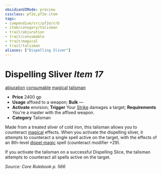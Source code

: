 ```yaml
---
obsidianUIMode: preview
cssclass: pf2e,pf2e-item
tags:
- compendium/src/pf2e/crb
- item/category/talisman
- trait/abjuration
- trait/consumable
- trait/magical
- trait/talisman
aliases: ["Dispelling Sliver"]
---
```

# Dispelling Sliver *Item 17*  
[abjuration](rules/traits/abjuration.md)  [consumable](rules/traits/consumable.md)  [magical](rules/traits/magical.md)  [talisman](rules/traits/talisman.md)  

- **Price** 2400 gp
- **Usage** affixed to a weapon; **Bulk** —
- **Activate** envision; **Trigger** Your [Strike](rules/actions/strike.md) damages a target; **Requirements** You're a master with the affixed weapon.
- **Category** Talisman

Made from a treated sliver of cold iron, this talisman allows you to counteract [magical](rules/traits/magical.md) effects. When you activate the dispelling sliver, it attempts to counteract a single spell active on the target, with the effects of an 8th-level [dispel magic](compendium/spells/dispel-magic.md) spell (counteract modifier +29).

If you activate the talisman on a successful Dispelling Slice, the talisman attempts to counteract all spells active on the target.

*Source: Core Rulebook p. 566*
